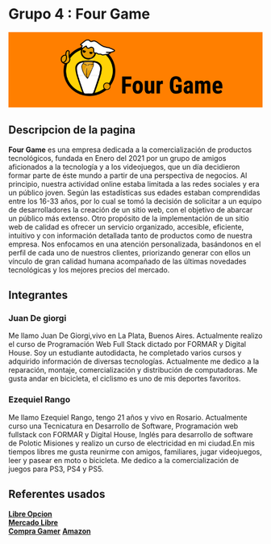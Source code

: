  # Grupo 4 : Four Game

 ![Logo](./img/logo-v1.png)   

 ## Descripcion de la pagina 

**Four Game** es una empresa dedicada a la comercialización de productos tecnológicos,
fundada en Enero del 2021 por un grupo de amigos aficionados a la tecnología y a los
videojuegos, que un día decidieron formar parte de éste mundo a partir de una perspectiva de
negocios.
Al principio, nuestra actividad online estaba limitada a las redes sociales y era un público
joven. Según las estadísticas sus edades estaban comprendidas entre los 16-33 años, por lo
cual se tomó la decisión de solicitar a un equipo de desarrolladores la creación de un sitio
web, con el objetivo de abarcar un público más extenso. Otro propósito de la implementación
de un sitio web de calidad es ofrecer un servicio organizado, accesible, eficiente, intuitivo y
con información detallada tanto de productos como de nuestra empresa.
Nos enfocamos en una atención personalizada, basándonos en el perfil de cada uno de
nuestros clientes, priorizando generar con ellos un vínculo de gran calidad humana
acompañado de las últimas novedades tecnológicas y los mejores precios del mercado. 


 ## Integrantes 

 ### Juan De giorgi   

Me llamo Juan De Giorgi,vivo en La Plata, Buenos Aires. Actualmente realizo el curso de Programación Web Full Stack  dictado por FORMAR y Digital House. Soy un estudiante autodidacta, he completado varios cursos y adquirido información de diversas tecnologías.  Actualmente me dedico a la reparación, montaje, comercialización y distribución de computadoras. Me gusta andar en bicicleta, el ciclismo es uno de mis deportes favoritos.


 ### Ezequiel Rango  

Me llamo Ezequiel Rango, tengo 21 años y vivo en Rosario. Actualmente curso una Tecnicatura en Desarrollo de Software, Programación web fullstack con FORMAR y Digital House, Inglés para desarrollo de software de Polotic Misiones y realizo un curso de electricidad en mi ciudad.En mis tiempos libres me gusta reunirme con amigos, familiares, jugar videojuegos, leer y pasear en moto o bicicleta. Me dedico a la comercialización de juegos para PS3, PS4 y PS5.


  ## Referentes usados 

[**Libre Opcion**](https://www.libreopcion.com)  
[**Mercado Libre**](https://www.mercadolibre.com.ar/#from=homecom)  
[**Compra Gamer**](https://www.compragamer.com/)
[**Amazon**](https://www.amazon.com/)



